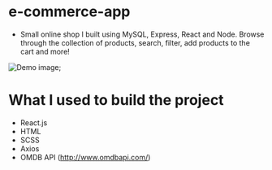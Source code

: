 # e-commerce-app

- Small online shop I built using MySQL, Express, React and Node. Browse through the collection of products, search, filter, add products to the cart and more! 

![Demo image](demo-image.PNG);

# What I used to build the project

* React.js
* HTML
* SCSS
* Axios
* OMDB API (http://www.omdbapi.com/)